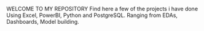 WELCOME TO MY REPOSITORY
Find here a few of the projects i have done Using Excel, PowerBI, Python and PostgreSQL. Ranging from EDAs, Dashboards, Model building.
